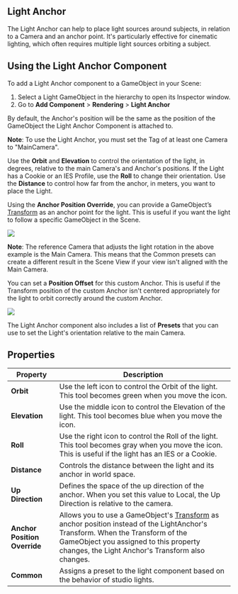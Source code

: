 ## Light Anchor

The Light Anchor can help to place light sources around subjects, in relation to a Camera and an anchor point. It's particularly effective for cinematic lighting, which often requires multiple light sources orbiting a subject.

## Using the Light Anchor Component

To add a Light Anchor component to a GameObject in your Scene:

1. Select a Light GameObject in the hierarchy to open its Inspector window.
2. Go to **Add Component** > **Rendering** > **Light Anchor**

By default, the Anchor's position will be the same as the position of the GameObject the Light Anchor Component is attached to.

**Note**: To use the Light Anchor, you must set the Tag of at least one Camera to "MainCamera".

Use the **Orbit** and **Elevation** to control the orientation of the light, in degrees, relative to the main Camera's and Anchor's positions. If the Light has a Cookie or an IES Profile, use the **Roll** to change their orientation. Use the **Distance** to control how far from the anchor, in meters, you want to place the Light.

Using the **Anchor Position Override**, you can provide a GameObject’s [Transform](https://docs.unity3d.com/ScriptReference/Transform.html) as an anchor point for the light. This is useful if you want the light to follow a specific GameObject in the Scene.

![](Images/LightAnchorAnimation.gif)

**Note**: The reference Camera that adjusts the light rotation in the above example is the Main Camera. This means that the Common presets can create a different result in the Scene View if your view isn't aligned with the Main Camera.

You can set a **Position Offset** for this custom Anchor. This is useful if the Transform position of the custom Anchor isn't centered appropriately for the light to orbit correctly around the custom Anchor.

![](Images/LightAnchor0.png)


The Light Anchor component also includes a list of **Presets** that you can use to set the Light's orientation relative to the main Camera.

## Properties

| **Property**    | **Description**                                              |
| --------------- | ------------------------------------------------------------ |
| **Orbit** | Use the left icon to control the Orbit of the light. This tool becomes green when you move the icon. |
| **Elevation** | Use the middle icon to control the Elevation of the light. This tool becomes blue when you move the icon. |
| **Roll** | Use the right icon to control the Roll of the light. This tool becomes gray when you move the icon. This is useful if the light has an IES or a Cookie. |
| **Distance** | Controls the distance between the light and its anchor in world space. |
| **Up Direction** | Defines the space of the up direction of the anchor. When you set this value to Local, the Up Direction is relative to the camera. |
| **Anchor Position Override** | Allows you to use a GameObject's [Transform](https://docs.unity3d.com/ScriptReference/Transform.html) as anchor position instead of the LightAnchor's Transform. When the Transform of the GameObject you assigned to this property changes, the Light Anchor's Transform also changes. |
| **Common** | Assigns a preset to the light component based on the behavior of studio lights. |
